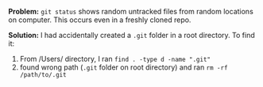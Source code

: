 **Problem:** `git status` shows random untracked files from random locations on computer. This occurs even in a freshly cloned repo. 

**Solution:** I had accidentally created a `.git` folder in a root directory. To find it: 

1. From /Users/ directory, I ran `find . -type d -name ".git"` 
2. found wrong path (`.git` folder on root directory) and ran `rm -rf /path/to/.git`



